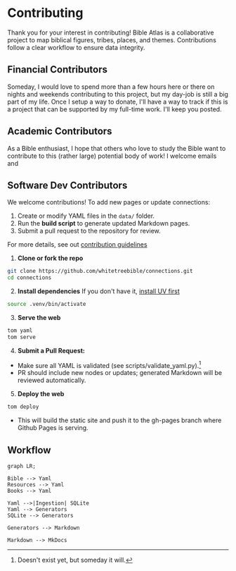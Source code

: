 # Contributing

Thank you for your interest in contributing! Bible Atlas is a collaborative project to map biblical figures, tribes, places, and themes. Contributions follow a clear workflow to ensure data integrity.

## Financial Contributors

Someday, I would love to spend more than a few hours here or there on nights and weekends contributing to this project, but my day-job is still a big part of my life. Once I setup a way to donate, I'll have a way to track if this is a project that can be supported by my full-time work. I'll keep you posted.

## Academic Contributors
As a Bible enthusiast, I hope that others who love to study the Bible want to contribute to this (rather large) potential body of work! I welcome emails and 

## Software Dev Contributors

We welcome contributions! To add new pages or update connections:  

1. Create or modify YAML files in the `data/` folder.  
2. Run the **build script** to generate updated Markdown pages.  
3. Submit a pull request to the repository for review.

For more details, see out [contribution guidelines](devs/contributing.md)

1. **Clone or fork the repo**
```sh
git clone https://github.com/whitetreebible/connections.git
cd connections
```

2. **Install dependencies**
If you don't have it, [install UV first](https://docs.astral.sh/uv/getting-started/installation/)
```sh
source .venv/bin/activate
```

3. **Serve the web**
```sh
tom yaml
tom serve
```

4. **Submit a Pull Request:**
- Make sure all YAML is validated (see scripts/validate_yaml.py).[^validate]
- PR should include new nodes or updates; generated Markdown will be reviewed automatically.

5. **Deploy the web**
```sh
tom deploy
```
- This will build the static site and push it to the gh-pages branch where Github Pages is serving.


## Workflow

```mermaid
graph LR;

Bible --> Yaml
Resources --> Yaml
Books --> Yaml

Yaml -->|Ingestion| SQLite
Yaml --> Generators
SQLite --> Generators

Generators --> Markdown

Markdown --> MkDocs

```

[^validate]: Doesn't exist yet, but someday it will.
